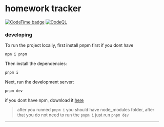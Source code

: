 # homework tracker

[![CodeTime badge](https://img.shields.io/endpoint?style=&color=green&url=https%3A%2F%2Fapi.codetime.dev%2Fshield%3Fid%3D16851%26project%3D%26in%3D0)](https://codetime.dev)
[![CodeQL](https://github.com/pickingname/hw-tracker/actions/workflows/codeql.yml/badge.svg)](https://github.com/pickingname/hw-tracker/actions/workflows/codeql.yml)

### developing
To run the project locally, first install pnpm first if you dont have

```bash
npm i pnpm
```


Then install the dependencies:

```bash
pnpm i
```

Next, run the development server:

```bash
pnpm dev
```

if you dont have npm, download it [here](https://nodejs.org)

> after you runned `pnpm i` you should have node_modules folder, after that you do not need to run the `pnpm i` just run `pnpm dev`

---
